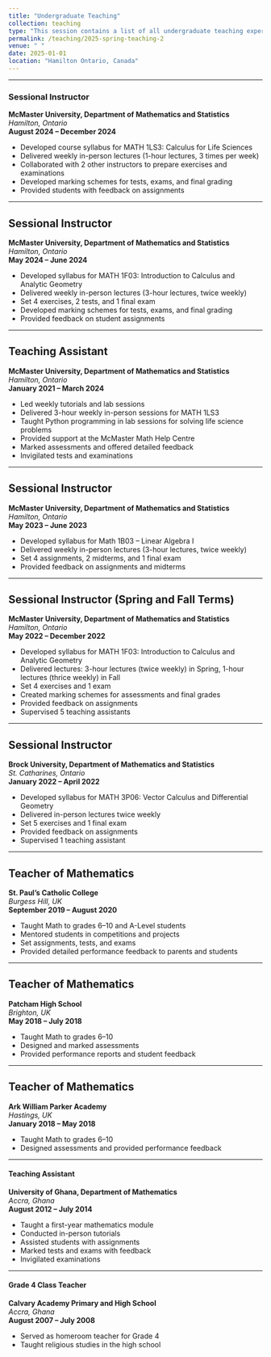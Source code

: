 ```yaml
---
title: "Undergraduate Teaching"
collection: teaching
type: "This session contains a list of all undergraduate teaching experiences and courses taught"
permalink: /teaching/2025-spring-teaching-2
venue: " "
date: 2025-01-01
location: "Hamilton Ontario, Canada"
---
```


--- 



### Sessional Instructor  
**McMaster University, Department of Mathematics and Statistics**  
*Hamilton, Ontario*  
**August 2024 – December 2024**  
- Developed course syllabus for MATH 1LS3: Calculus for Life Sciences  
- Delivered weekly in-person lectures (1-hour lectures, 3 times per week)  
- Collaborated with 2 other instructors to prepare exercises and examinations  
- Developed marking schemes for tests, exams, and final grading  
- Provided students with feedback on assignments  

---

## Sessional Instructor  
**McMaster University, Department of Mathematics and Statistics**  
*Hamilton, Ontario*  
**May 2024 – June 2024**  
- Developed syllabus for MATH 1F03: Introduction to Calculus and Analytic Geometry  
- Delivered weekly in-person lectures (3-hour lectures, twice weekly)  
- Set 4 exercises, 2 tests, and 1 final exam  
- Developed marking schemes for tests, exams, and final grading  
- Provided feedback on student assignments  

---

## Teaching Assistant  
**McMaster University, Department of Mathematics and Statistics**  
*Hamilton, Ontario*  
**January 2021 – March 2024**  
- Led weekly tutorials and lab sessions  
- Delivered 3-hour weekly in-person sessions for MATH 1LS3  
- Taught Python programming in lab sessions for solving life science problems  
- Provided support at the McMaster Math Help Centre  
- Marked assessments and offered detailed feedback  
- Invigilated tests and examinations  

---

## Sessional Instructor  
**McMaster University, Department of Mathematics and Statistics**  
*Hamilton, Ontario*  
**May 2023 – June 2023**  
- Developed syllabus for Math 1B03 – Linear Algebra I  
- Delivered weekly in-person lectures (3-hour lectures, twice weekly)  
- Set 4 assignments, 2 midterms, and 1 final exam  
- Provided feedback on assignments and midterms  

---

## Sessional Instructor (Spring and Fall Terms)  
**McMaster University, Department of Mathematics and Statistics**  
*Hamilton, Ontario*  
**May 2022 – December 2022**  
- Developed syllabus for MATH 1F03: Introduction to Calculus and Analytic Geometry  
- Delivered lectures: 3-hour lectures (twice weekly) in Spring, 1-hour lectures (thrice weekly) in Fall  
- Set 4 exercises and 1 exam  
- Created marking schemes for assessments and final grades  
- Provided feedback on assignments  
- Supervised 5 teaching assistants  

---

## Sessional Instructor  
**Brock University, Department of Mathematics and Statistics**  
*St. Catharines, Ontario*  
**January 2022 – April 2022**  
- Developed syllabus for MATH 3P06: Vector Calculus and Differential Geometry  
- Delivered in-person lectures twice weekly  
- Set 5 exercises and 1 final exam  
- Provided feedback on assignments  
- Supervised 1 teaching assistant  

---

## Teacher of Mathematics  
**St. Paul’s Catholic College**  
*Burgess Hill, UK*  
**September 2019 – August 2020**  
- Taught Math to grades 6–10 and A-Level students  
- Mentored students in competitions and projects  
- Set assignments, tests, and exams  
- Provided detailed performance feedback to parents and students  

---

## Teacher of Mathematics  
**Patcham High School**  
*Brighton, UK*  
**May 2018 – July 2018**  
- Taught Math to grades 6–10  
- Designed and marked assessments  
- Provided performance reports and student feedback  

---

## Teacher of Mathematics  
**Ark William Parker Academy**  
*Hastings, UK*  
**January 2018 – May 2018**  
- Taught Math to grades 6–10  
- Designed assessments and provided performance feedback  

---

#### Teaching Assistant  
**University of Ghana, Department of Mathematics**  
*Accra, Ghana*  
**August 2012 – July 2014**  
- Taught a first-year mathematics module  
- Conducted in-person tutorials  
- Assisted students with assignments  
- Marked tests and exams with feedback  
- Invigilated examinations  

---

#### Grade 4 Class Teacher  
**Calvary Academy Primary and High School**  
*Accra, Ghana*  
**August 2007 – July 2008**  
- Served as homeroom teacher for Grade 4  
- Taught religious studies in the high school  
